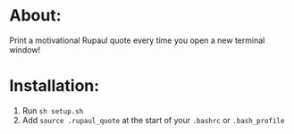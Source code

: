 # About:
Print a motivational Rupaul quote every time you open a new terminal window!

# Installation:

1. Run `sh setup.sh`
2. Add `source .rupaul_quote` at the start of your `.bashrc` or `.bash_profile`
